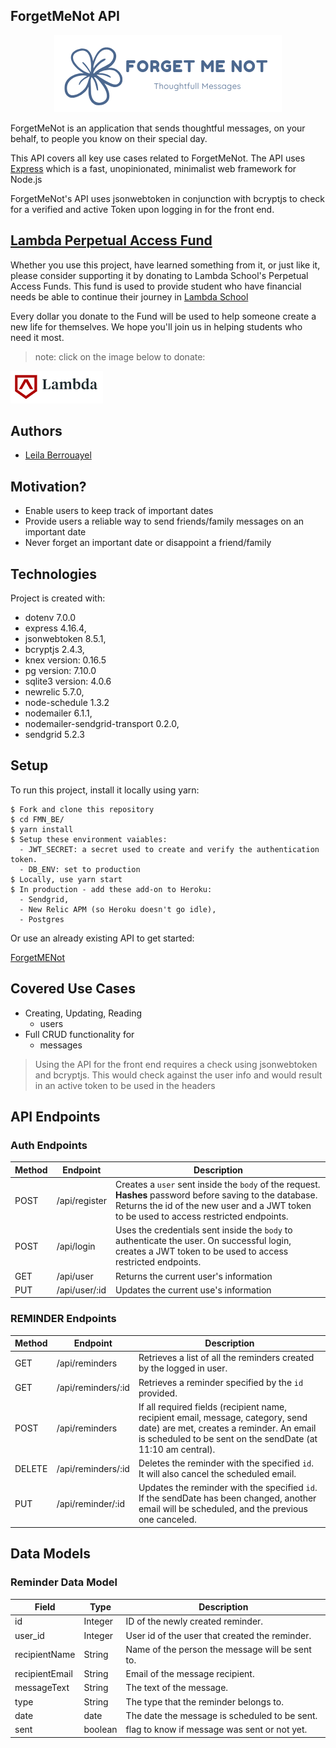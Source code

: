 ## ForgetMeNot API
<p align="center">
  <img alt="forget Me Not homepage" src="https://github.com/leila100/forgetMeNot/blob/master/forgetmenot/src/assets/images/logo2.png">
</p>

ForgetMeNot is an application that sends thoughtful messages, on your behalf, to people you know on their special day.

This API covers all key use cases related to ForgetMeNot. The API uses [Express](https://expressjs.com/) which is a fast, unopinionated, minimalist web framework for Node.js

ForgetMeNot's API uses jsonwebtoken in conjunction with bcryptjs to check for a verified and active Token upon logging in for the front end.

## [Lambda Perpetual Access Fund](https://lambdapaf.org/)

Whether you use this project, have learned something from it, or just like it, please consider supporting it by donating to Lambda School's Perpetual Access Funds. This fund is used to provide student who have financial needs be able to continue their journey in [Lambda School](https://lambdaschool.com/)

Every dollar you donate to the Fund will be used to help someone create a new life for themselves. We hope you'll join us in helping students who need it most.

> note: click on the image below to donate:

[![button](https://github.com/labspt3-nutrition-tracker/nutrition-tracker-BE/blob/david-chua/Images/Lambda%20School.png)](https://lambdapaf.org/)

## Authors

* [Leila Berrouayel](https://github.com/leila100)

## Motivation?

- Enable users to keep track of important dates
- Provide users a reliable way to send friends/family messages on an important date
- Never forget an important date or disappoint a friend/family

## Technologies

Project is created with:
  * dotenv 7.0.0
  * express 4.16.4,
  * jsonwebtoken 8.5.1,
  * bcryptjs 2.4.3,
  * knex version: 0.16.5
  * pg version: 7.10.0
  * sqlite3 version: 4.0.6
  * newrelic 5.7.0,
  * node-schedule 1.3.2
  * nodemailer 6.1.1,
  * nodemailer-sendgrid-transport 0.2.0,
  * sendgrid 5.2.3

## Setup

To run this project, install it locally using yarn:

    $ Fork and clone this repository
    $ cd FMN_BE/
    $ yarn install
    $ Setup these environment vaiables:
      - JWT_SECRET: a secret used to create and verify the authentication token.
      - DB_ENV: set to production
    $ Locally, use yarn start
    $ In production - add these add-on to Heroku: 
      - Sendgrid, 
      - New Relic APM (so Heroku doesn't go idle),
      - Postgres

Or use an already existing API to get started:

[ForgetMENot](https://fmn-be.herokuapp.com/)

## Covered Use Cases

  * Creating, Updating, Reading
    * users
  * Full CRUD functionality for
    * messages

 > Using the API for the front end requires a check using jsonwebtoken and bcryptjs. This would check against the user info and would result in an active token to be used in the headers

## API Endpoints

### Auth Endpoints

| Method | Endpoint      | Description                                                                                                                                                                                          |
| ------ | ------------- | ---------------------------------------------------------------------------------------------------------------------------------------------------------------------------------------------------- |
| POST   | /api/register | Creates a `user` sent inside the `body` of the request. **Hashes** password before saving to the database. Returns the id of the new user and a JWT token to be used to access restricted endpoints. |
| POST   | /api/login    | Uses the credentials sent inside the `body` to authenticate the user. On successful login, creates a JWT token to be used to access restricted endpoints.                                            |
| GET    | /api/user     | Returns the current user's information |
| PUT    | /api/user/:id | Updates the current use's information  |

### REMINDER Endpoints

| Method | Endpoint           | Description                                                                                                                                                                                 |
| ------ | ------------------ | ------------------------------------------------------------------------------------------------------------------------------------------------------------------------------------------- |
| GET    | /api/reminders     | Retrieves a list of all the reminders created by the logged in user.                                                                                                                        |
| GET    | /api/reminders/:id | Retrieves a reminder specified by the `id` provided.                                                                                                                                        |
| POST   | /api/reminders     | If all required fields (recipient name, recipient email, message, category, send date) are met, creates a reminder. An email is scheduled to be sent on the sendDate (at 11:10 am central). |
| DELETE | /api/reminders/:id | Deletes the reminder with the specified `id`. It will also cancel the scheduled email.                                                                                                      |
| PUT    | /api/reminder/:id  | Updates the reminder with the specified `id`. If the sendDate has been changed, another email will be scheduled, and the previous one canceled.                                             |

## Data Models

### Reminder Data Model

| Field          | Type    | Description                                     |
| -------------- | ------- | ----------------------------------------------- |
| id             | Integer | ID of the newly created reminder.               |
| user_id        | Integer | User id of the user that created the reminder.  |
| recipientName  | String  | Name of the person the message will be sent to. |
| recipientEmail | String  | Email of the message recipient.                 |
| messageText    | String  | The text of the message.                        |
| type           | String  | The type that the reminder belongs to.          |
| date           | date    | The date the message is scheduled to be sent.   |
| sent           | boolean | flag to know if message was sent or not yet.    |
